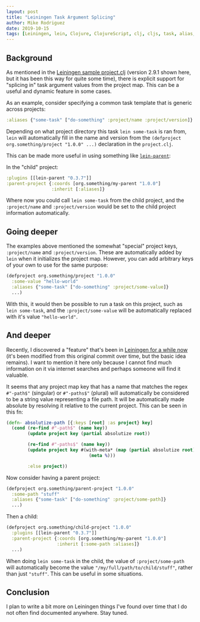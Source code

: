 ```yaml
---
layout: post
title: "Leiningen Task Argument Splicing"
author: Mike Rodriguez
date: 2019-10-15
tags: [Leiningen, lein, Clojure, ClojureScript, clj, cljs, task, alias, aliases, splice, splicing, project, development, programming, Java]
---
```



## Background

As mentioned in the [Leiningen sample project.clj](https://github.com/technomancy/leiningen/blob/2.9.1/sample.project.clj#L231-L233) (version 2.9.1 shown here, but it has been this way for quite some time), there is explicit support for "splicing in" task argument values from the project map. This can be a useful and dynamic feature in some cases.

As an example, consider specifying a common task template that is generic across projects:

```clj
:aliases {"some-task" ["do-something" :project/name :project/version]}
```

Depending on what project directory this task `lein some-task` is ran from, `lein` will automatically fill in the name and version from the `(defproject org.something/project "1.0.0" ...)` declaration in the `project.clj`.

This can be made more useful in using something like [`lein-parent`](https://github.com/achin/lein-parent):

In the "child" project:

```clj
:plugins [[lein-parent "0.3.7"]]
:parent-project {:coords [org.something/my-parent "1.0.0"]
                 :inherit [:aliases]}
```

Where now you could call `lein some-task` from the child project, and the `:project/name` and `:project/version` would be set to the child project information automatically.

## Going deeper

The examples above mentioned the somewhat "special" project keys, `:project/name` and `:project/version`. These are automatically added by `lein` when it initializes the project map. However, you can add arbitrary keys of your own to use for the same purpose:

```clj
(defproject org.something/project "1.0.0"
  :some-value "hello-world"
  :aliases {"some-task" ["do-something" :project/some-value]}
  ...)
```
With this, it would then be possible to run a task on this project, such as `lein some-task`, and the `:project/some-value` will be automatically replaced with it's value `"hello-world"`.

## And deeper

Recently, I discovered a "feature" that's been in [Leiningen for a while now](https://github.com/technomancy/leiningen/commit/c2b40834e0b3c60105d7204e81232c270e9a589e) (it's been modified from this original commit over time, but the basic idea remains). I want to mention it here only because I cannot find much information on it via internet searches and perhaps someone will find it valuable.

It seems that any project map key that has a name that matches the regex `#"-path$"` (singular) or `#"-paths$"` (plural) will automatically be considered to be a string value representing a file path. It will be automatically made absolute by resolving it relative to the current project. This can be seen in this fn:

```clj
(defn- absolutize-path [{:keys [root] :as project} key]
  (cond (re-find #"-path$" (name key))
        (update project key (partial absolutize root))

        (re-find #"-paths$" (name key))
        (update project key #(with-meta* (map (partial absolutize root) %)
                               (meta %)))

        :else project))
```

Now consider having a parent project:
```clj
(defproject org.something/parent-project "1.0.0"
  :some-path "stuff"
  :aliases {"some-task" ["do-something" :project/some-path]}
  ...)
```

Then a child:
```clj
(defproject org.something/child-project "1.0.0"
  :plugins [[lein-parent "0.3.7"]]
  :parent-project {:coords [org.something/my-parent "1.0.0"]
                   :inherit [:some-path :aliases]}
  ...)
```

When doing `lein some-task` in the child, the value of `:project/some-path` will automatically become the value `"/my/full/path/to/child/stuff"`, rather than just `"stuff"`. This can be useful in some situations.


## Conclusion

I plan to write a bit more on Leiningen things I've found over time that I do not often find documented anywhere. Stay tuned.

